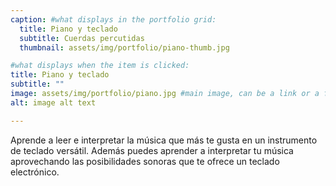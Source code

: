```yaml
---
caption: #what displays in the portfolio grid:
  title: Piano y teclado
  subtitle: Cuerdas percutidas
  thumbnail: assets/img/portfolio/piano-thumb.jpg

#what displays when the item is clicked:
title: Piano y teclado
subtitle: ""
image: assets/img/portfolio/piano.jpg #main image, can be a link or a file in assets/img/portfolio
alt: image alt text

---
```

Aprende a leer e interpretar la música que más te gusta en un instrumento de
teclado  versátil. Además puedes aprender a interpretar tu música aprovechando
las posibilidades sonoras que te ofrece un teclado electrónico.

<!-- {:.list-inline}
- Date:
- Client:
- Category: -->
